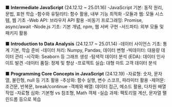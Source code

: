 ■ **Intermediate JavaScript** (24.12.12 ~ 25.01.16)
-JavaScript 기본: 동작 원리, 문법, 표현 학습
-함수와 유틸리티: 함수 활용, 내부 기능 최적화
-모듈과 웹: 모듈 시스템, 웹 기초
-Web API: 브라우저 API 활용
-비동기 프로그래밍: Promise, async/await
-Node.js 기초: 기본 개념, npm, 웹 서버 구현
-서드파티: 외부 모듈 및 패키지 활용

■ **Introduction to Data Analysis** (24.12.17 ~ 25.01.14)
-데이터 사이언스 기초: 통계 기본, 학습 준비
-데이터 처리: Numpy, Pandas, 데이터 변형
-빅데이터: 대용량 데이터 관리
-시각화: Seaborn 등 그래프 생성
-탐색적 데이터 분석 (EDA): 데이터 인사이트 발견
-데이터 품질: 정제 및 향상
-프로젝트 실습: 대형 마트 고객 데이터 분석

■ **Programming Core Concepts in JavaScript** (24.12.19)
-자료형: 숫자, 문자열, 불린형, null 등 기초 활용
-추상화: 함수 실행, 변수 스코프, 파라미터 활용
-제어문: 조건문, 반복문, break/continue
-객체와 배열: 데이터 접근, 메소드 활용, 다차원 배열 작업
-자료형 심화: 기본형 vs 참조형, Math 객체
-실습 과제: 팩토리얼 계산, 문자열 팰린드롬 등으로 복습
